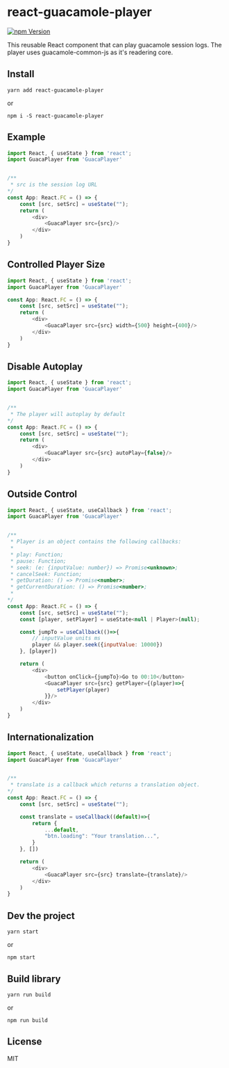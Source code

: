 # react-guacamole-player

[![npm Version](https://img.shields.io/badge/npm-v1.0.1-blue)](https://www.npmjs.org/package/react-guacamole-player)

This reusable React component that can play guacamole session logs.
The player uses guacamole-common-js as it's readering core.


## Install
```
yarn add react-guacamole-player
```
or
```
npm i -S react-guacamole-player
```

## Example
```javascript
import React, { useState } from 'react';
import GuacaPlayer from 'GuacaPlayer'


/**
 * src is the session log URL
*/
const App: React.FC = () => {
    const [src, setSrc] = useState("");
    return (
        <div>
            <GuacaPlayer src={src}/>
        </div>
    )
}

```

## Controlled Player Size
```javascript
import React, { useState } from 'react';
import GuacaPlayer from 'GuacaPlayer'

const App: React.FC = () => {
    const [src, setSrc] = useState("");
    return (
        <div>
            <GuacaPlayer src={src} width={500} height={400}/>
        </div>
    )
}

```

## Disable Autoplay
```javascript
import React, { useState } from 'react';
import GuacaPlayer from 'GuacaPlayer'


/**
 * The player will autoplay by default
*/
const App: React.FC = () => {
    const [src, setSrc] = useState("");
    return (
        <div>
            <GuacaPlayer src={src} autoPlay={false}/>
        </div>
    )
}

```


## Outside Control
```javascript
import React, { useState, useCallback } from 'react';
import GuacaPlayer from 'GuacaPlayer'


/**
 * Player is an object contains the following callbacks:
 * 
 * play: Function;
 * pause: Function;
 * seek: (e: {inputValue: number}) => Promise<unknown>;
 * cancelSeek: Function;
 * getDuration: () => Promise<number>;
 * getCurrentDuration: () => Promise<number>;
 * 
*/
const App: React.FC = () => {
    const [src, setSrc] = useState("");
    const [player, setPlayer] = useState<null | Player>(null);

    const jumpTo = useCallback(()=>{
        // inputValue units ms
        player && player.seek({inputValue: 10000})
    }, [player])

    return (
        <div>
            <button onClick={jumpTo}>Go to 00:10</button>
            <GuacaPlayer src={src} getPlayer={(player)=>{
                setPlayer(player)
            }}/>
        </div>
    )
}

```


## Internationalization
```javascript
import React, { useState, useCallback } from 'react';
import GuacaPlayer from 'GuacaPlayer'


/**
 * translate is a callback which returns a translation object.
*/
const App: React.FC = () => {
    const [src, setSrc] = useState("");

    const translate = useCallback((default)=>{
        return {
            ...default,
            "btn.loading": "Your translation...",
        }
    }, [])

    return (
        <div>
            <GuacaPlayer src={src} translate={translate}/>
        </div>
    )
}

```

## Dev the project

```
yarn start
```
or
```
npm start
```

## Build library
```
yarn run build
```
or
```
npm run build
```

## License

MIT
